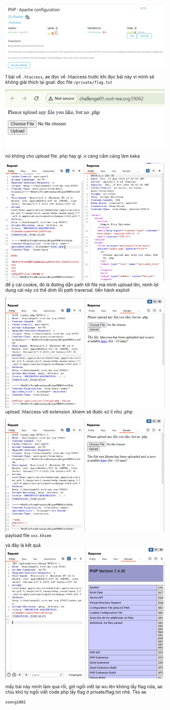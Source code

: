 ![image](../image/30.1.png)

1 bài về `.htaccess`, ae đọc về .htaccess trước khi đọc bài này vì mình sẽ không giải thích lại
goal: đọc file `/private/flag.txt`

![image](../image/30.2.png)

nó không cho upload file .php hay gì :v càng cấm càng làm kaka

![image](../image/30.3.png)
để ý cái cookie, đó là đường dẫn path tới file mà mình upload lên, mình lợi dụng cái này có thể dính lỗi path traversal. 
tiến hành exploit

![image](../image/30.4.png)
upload .htaccess với extension .khiem sẽ được xử lí như .php

![image](../image/30.5.png)
payload file `xxx.khiem` 

và đây là kết quả
![image](../image/30.6.png)

mấy bài này mình làm qua rồi, giờ ngồi viết lại wu lên không lấy flag nữa, ae chịu khó tự ngồi viết code php lấy flag ở private/flag.txt nhé. Tks ae

`soong1002`



